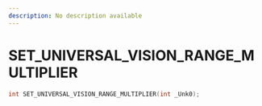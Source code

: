 ```yaml
---
description: No description available 
---
```


# SET_UNIVERSAL_VISION_RANGE_MULTIPLIER

```cpp
int SET_UNIVERSAL_VISION_RANGE_MULTIPLIER(int _Unk0);
```